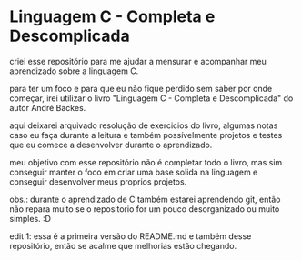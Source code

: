 # Linguagem C - Completa e Descomplicada

criei esse repositório para me ajudar a mensurar e acompanhar meu aprendizado sobre a linguagem C.

para ter um foco e para que eu não fique perdido sem saber por onde começar, irei utilizar o livro "Linguagem C - Completa e Descomplicada" do autor André Backes.

aqui deixarei arquivado resolução de exercicios do livro, algumas notas caso eu faça durante a leitura e também possívelmente projetos e testes que eu comece a desenvolver durante o aprendizado.

meu objetivo com esse repositório não é completar todo o livro, mas sim conseguir manter o foco em criar uma base solida na linguagem e conseguir desenvolver meus proprios projetos.

obs.: durante o aprendizado de C também estarei aprendendo git, então não repara muito se o repositorio for um pouco desorganizado ou muito simples. :D

edit 1: essa é a primeira versão do README.md e também desse repositório, então se acalme que melhorias estão chegando.
